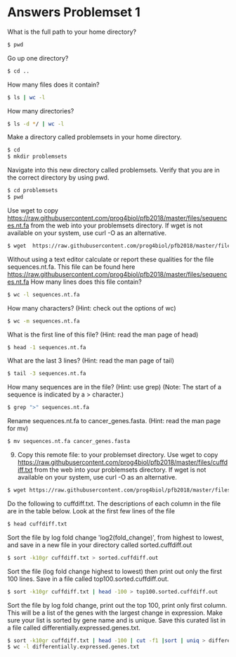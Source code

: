 # Answers Problemset 1

What is the full path to your home directory?
```sh
$ pwd
```
Go up one directory?
```sh
$ cd ..
```
How many files does it contain?
```sh
$ ls | wc -l
```
How many directories?
```sh
$ ls -d */ | wc -l
```
Make a directory called problemsets in your home directory.
```sh
$ cd
$ mkdir problemsets
```
Navigate into this new directory called problemsets. Verify that you are in the correct directory by using pwd.
```sh
$ cd problemsets
$ pwd
```
Use wget to copy https://raw.githubusercontent.com/prog4biol/pfb2018/master/files/sequences.nt.fa from the web into your problemsets directory. If wget is not available on your system, use curl -O as an alternative.
```sh
$ wget  https://raw.githubusercontent.com/prog4biol/pfb2018/master/files/sequences.nt.fa
```
Without using a text editor calculate or report these qualities for the file sequences.nt.fa. This file can be found here https://raw.githubusercontent.com/prog4biol/pfb2018/master/files/sequences.nt.fa
How many lines does this file contain?
```sh
$ wc -l sequences.nt.fa
```
How many characters? (Hint: check out the options of wc)
```sh
$ wc -m sequences.nt.fa
```
What is the first line of this file? (Hint: read the man page of head)
```sh
$ head -1 sequences.nt.fa
```
What are the last 3 lines? (Hint: read the man page of tail)
```sh
$ tail -3 sequences.nt.fa
```
How many sequences are in the file? (Hint: use grep) (Note: The start of a sequence is indicated by a > character.)
```sh
$ grep ">" sequences.nt.fa
```
Rename sequences.nt.fa to cancer_genes.fasta. (Hint: read the man page for mv)
```sh
$ mv sequences.nt.fa cancer_genes.fasta
```
9. Copy this remote file: to your problemset directory.
Use wget to copy https://raw.githubusercontent.com/prog4biol/pfb2018/master/files/cuffdiff.txt from the web into your problemsets directory. If wget is not available on your system, use curl -O as an alternative.
```sh
$ wget https://raw.githubusercontent.com/prog4biol/pfb2018/master/files/cuffdiff.txt
```
Do the following to cuffdiff.txt. The descriptions of each column in the file are in the table below.
Look at the first few lines of the file
```sh
$ head cuffdiff.txt
```
Sort the file by log fold change 'log2(fold_change)', from highest to lowest, and save in a new file in your directory called sorted.cuffdiff.out
```sh
$ sort -k10gr cuffdiff.txt > sorted.cuffdiff.out
```
Sort the file (log fold change highest to lowest) then print out only the first 100 lines.
Save in a file called top100.sorted.cuffdiff.out.
```sh
$ sort -k10gr cuffdiff.txt | head -100 > top100.sorted.cuffdiff.out
```
Sort the file by log fold change, print out the top 100, print only first column. This will be a list of the genes with the largest change in expression. Make sure your list is sorted by gene name and is unique. Save this curated list in a file called differentially.expressed.genes.txt.
```sh
$ sort -k10gr cuffdiff.txt | head -100 | cut -f1 |sort | uniq > differentially.expressed.genes.txt
$ wc -l differentially.expressed.genes.txt
```
